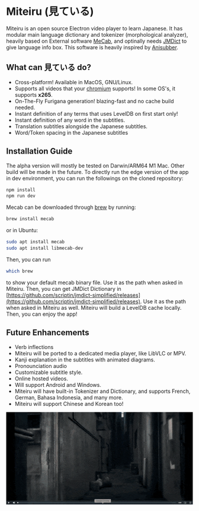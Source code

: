 # Miteiru (見ている)

Miteiru is an open source Electron video player to learn Japanese. It has modular main language dictionary and tokenizer (morphological analyzer), heavily based on External software [MeCab](https://taku910.github.io/mecab/), and optinally needs [JMDict](https://github.com/scriptin/jmdict-simplified) to give language info box. This software is heavily inspired by [Anisubber](https://ookii-tsuki.github.io/Anisubber/). 

## What can 見ている do?

- Cross-platform! Available in MacOS, GNU/Linux.
- Supports all videos that your [chromium](https://www.chromium.org/audio-video/) supports! In some OS's, it supports **x265**.
- On-The-Fly Furigana generation! blazing-fast and no cache build needed.
- Instant definition of any terms that uses LevelDB on first start only!
- Instant definition of any word in the subtitles.
- Translation subtitles alongside the Japanese subtitles.
- Word/Token spacing in the Japanese subtitles 

## Installation Guide

The alpha version will mostly be tested on Darwin/ARM64 M1 Mac. Other build will be made in the future. To directly run the edge version of the app in dev environment, you can run the followings on the cloned repository:

```bash
npm install
npm run dev
```

Mecab can be downloaded through [brew](https://brew.sh/) by running:

```bash
brew install mecab
```

or in Ubuntu:

```bash
sudo apt install mecab
sudo apt install libmecab-dev
```

Then, you can run

```bash
which brew
```

to show your default mecab binary file. Use it as the path when asked in Miteiru. Then, you can get JMDict Dictionary in [https://github.com/scriptin/jmdict-simplified/releases](https://github.com/scriptin/jmdict-simplified/releases). Use it as the path when asked in Miteiru as well. Miteiru will build a LevelDB cache locally. Then, you can enjoy the app!

## Future Enhancements

- Verb inflections 
- Miteiru will be ported to a dedicated media player, like LibVLC or MPV.
- Kanji explanation in the subtitles with animated diagrams.
- Pronounciation audio
- Customizable subtitle style.
- Online hosted videos.
- Will support Android and Windows.
- Miteiru will have built-in Tokenizer and Dictionary, and supports French, German, Bahasa Indonesia, and many more.
- Miteiru will support Chinese and Korean too!

![Miteiru](./README.assets/Miteiru.gif)
